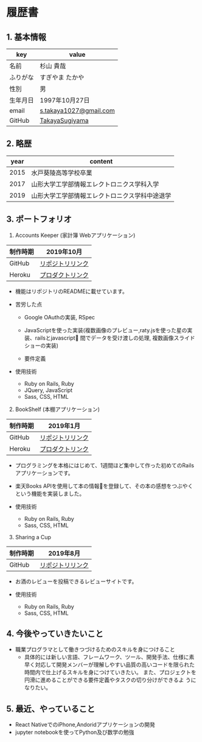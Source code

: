 # 履歴書

## 1.  基本情報
|  key  |  value |
----|---- 
| 名前  |  杉山 貴哉| 
| ふりがな|  すぎやま たかや|
|  性別 |   男      |
|  生年月日 | 1997年10月27日 | 
|  email | s.takaya1027@gmail.com| 
| GitHub |  [TakayaSugiyama](https://github.com/TakayaSugiyama)


## 2.  略歴
|  year | content |
----|----
| 2015 | 水戸葵陵高等学校卒業|
| 2017 |  山形大学工学部情報エレクトロニクス学科入学
| 2019 |  山形大学工学部情報エレクトロニクス学科中途退学 |

## 3.  ポートフォリオ
1. Accounts Keeper  (家計簿 Webアプリケーション)

  |  制作時期 |  2019年10月 |
  ----|---- 
  | GitHub |  [リポジトリリンク](https://github.com/TakayaSugiyama/accounts_keepr)|
  | Heroku | [プロダクトリンク](https://young-taiga-20455.herokuapp.com/) |  

- 機能はリポジトリのREADMEに載せています。
- 苦労した点
  - Google OAuthの実装, RSpec

  - JavaScriptを使った実装(複数画像のプレビュー,raty.jsを使った星の実装、railsとjavascript 間でデータを受け渡しの処理, 複数画像スライドショーの実装)

  - 要件定義

- 使用技術
  - Ruby on Rails, Ruby 
  - JQuery, JavaScript
  - Sass, CSS, HTML


2.  BookShelf (本棚アプリケーション)

|  制作時期 |  2019年1月 |
  ----|---- 
  | GitHub |  [リポジトリリンク](https://github.com/TakayaSugiyama/book_app)|
  | Heroku | [プロダクトリンク](https://work-for-lecture-2019.herokuapp.com/) |

- プログラミングを本格にはじめて、1週間ほど集中して作った初めてのRailsアプリケーションです。
-  楽天Books APIを使用して本の情報を登録して、その本の感想をつぶやくという機能を実装しました。

- 使用技術
  - Ruby on Rails, Ruby
  - Sass, CSS, HTML


3. Sharing a Cup 

|  制作時期 |  2019年8月 |
  ----|---- 
  | GitHub |  [リポジトリリンク](https://github.com/TakayaSugiyama/sharing_a_cup)|

  - お酒のレビューを投稿できるレビューサイトです。

- 使用技術
  - Ruby on Rails, Ruby
  - Sass, CSS, HTML

## 4. 今後やっていきたいこと
  - 職業プログラマとして働きつづけるためのスキルを身につけること
    - 具体的には新しい言語、フレームワーク、ツール、開発手法、仕様に素早く対応して開発メンバーが理解しやすい品質の高いコードを限られた時間内で仕上げるスキルを身につけていきたい。
     また、プロジェクトを円滑に進めることができる要件定義やタスクの切り分けができるよ
     うになりたい。

  
## 5. 最近、やっていること
  - React NativeでのiPhone,Andoridアプリケーションの開発
  - jupyter notebookを使ってPython及び数学の勉強

    